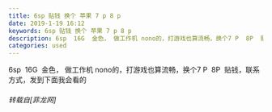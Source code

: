 ```yaml
---
title: 6sp 贴钱 换个 苹果 7 p 8 p
date: 2019-1-19 16:12
keywords: 6sp 贴钱 换个 苹果 7 p 8 p
description: 6sp  16G  金色， 做工作机 nono的，打游戏也算流畅，换个7 P  8P  贴钱，联系方式，发到下面我会看的
categories: used
---
```

<td class="t_f" id="postmessage_2741194">

6sp  16G  金色， 做工作机 nono的，打游戏也算流畅，换个7 P  8P  贴钱，联系方式，发到下面我会看的</td>
###### 转载自[菲龙网]